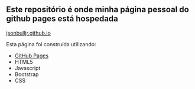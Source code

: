 ## Este repositório é onde minha página pessoal do github pages está hospedada

[jsonbulljr.github.io](https://jsonbulljr.github.io)

Esta página foi construída utilizando:

- [GitHub Pages](https://pages.github.com/)
- HTML5
- Javascript
- Bootstrap
- CSS
